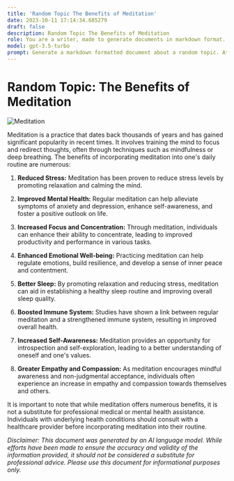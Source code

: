 ```yaml
---
title: 'Random Topic The Benefits of Meditation'
date: 2023-10-11 17:14:34.685279
draft: false
description: Random Topic The Benefits of Meditation
role: You are a writer, made to generate documents in markdown format. It is very important that all of the documents you generate are in valid markdown format.
model: gpt-3.5-turbo
prompt: Generate a markdown formatted document about a random topic. At the bottom, include a disclaimer explaining that the document was generated by you. The first line of the document should be the title. Make sure that the entire document is in proper markdown format, using a mix of various tags to make the document visually appealing.
---
```


# Random Topic: The Benefits of Meditation

![Meditation](https://images.unsplash.com/photo-1545573500-8f9a0c6565e5)

Meditation is a practice that dates back thousands of years and has gained significant popularity in recent times. It involves training the mind to focus and redirect thoughts, often through techniques such as mindfulness or deep breathing. The benefits of incorporating meditation into one's daily routine are numerous:

1. **Reduced Stress:** Meditation has been proven to reduce stress levels by promoting relaxation and calming the mind.

2. **Improved Mental Health:** Regular meditation can help alleviate symptoms of anxiety and depression, enhance self-awareness, and foster a positive outlook on life.

3. **Increased Focus and Concentration:** Through meditation, individuals can enhance their ability to concentrate, leading to improved productivity and performance in various tasks.

4. **Enhanced Emotional Well-being:** Practicing meditation can help regulate emotions, build resilience, and develop a sense of inner peace and contentment.

5. **Better Sleep:** By promoting relaxation and reducing stress, meditation can aid in establishing a healthy sleep routine and improving overall sleep quality.

6. **Boosted Immune System:** Studies have shown a link between regular meditation and a strengthened immune system, resulting in improved overall health.

7. **Increased Self-Awareness:** Meditation provides an opportunity for introspection and self-exploration, leading to a better understanding of oneself and one's values.

8. **Greater Empathy and Compassion:** As meditation encourages mindful awareness and non-judgmental acceptance, individuals often experience an increase in empathy and compassion towards themselves and others.

It is important to note that while meditation offers numerous benefits, it is not a substitute for professional medical or mental health assistance. Individuals with underlying health conditions should consult with a healthcare provider before incorporating meditation into their routine.

*Disclaimer: This document was generated by an AI language model. While efforts have been made to ensure the accuracy and validity of the information provided, it should not be considered a substitute for professional advice. Please use this document for informational purposes only.*